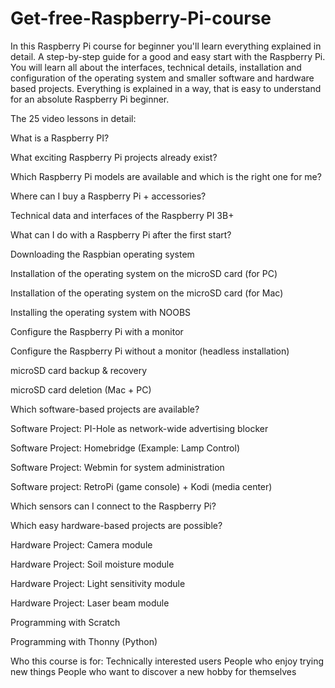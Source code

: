 # Get-free-Raspberry-Pi-course
In this Raspberry Pi course for beginner you'll learn everything explained in detail. A step-by-step guide for a good and easy start with the Raspberry Pi. You will learn all about the interfaces, technical details, installation and configuration of the operating system and smaller software and hardware based projects. Everything is explained in a way, that is easy to understand for an absolute Raspberry Pi beginner.

The 25 video lessons in detail:

What is a Raspberry PI?

What exciting Raspberry Pi projects already exist?

Which Raspberry Pi models are available and which is the right one for me?

Where can I buy a Raspberry Pi + accessories?

Technical data and interfaces of the Raspberry PI 3B+

What can I do with a Raspberry Pi after the first start?

Downloading the Raspbian operating system

Installation of the operating system on the microSD card (for PC)

Installation of the operating system on the microSD card (for Mac)

Installing the operating system with NOOBS

Configure the Raspberry Pi with a monitor

Configure the Raspberry Pi without a monitor (headless installation)

microSD card backup & recovery

microSD card deletion (Mac + PC)

Which software-based projects are available?

Software Project: PI-Hole as network-wide advertising blocker

Software Project: Homebridge (Example: Lamp Control)

Software Project: Webmin for system administration

Software project: RetroPi (game console) + Kodi (media center)

Which sensors can I connect to the Raspberry Pi?

Which easy hardware-based projects are possible?

Hardware Project: Camera module

Hardware Project: Soil moisture module

Hardware Project: Light sensitivity module

Hardware Project: Laser beam module

Programming with Scratch

Programming with Thonny (Python)

Who this course is for:
Technically interested users
People who enjoy trying new things
People who want to discover a new hobby for themselves
